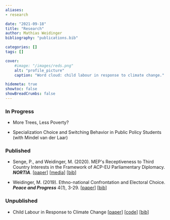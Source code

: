 ```yaml
---
aliases:
- research

date: "2021-09-18"
title: "Research"
author: Mathias Weidinger
bibliography: "publications.bib"

categories: []
tags: []

cover:
    #image: "/images/reds.png"
    alt: "profile_picture"
    caption: "Word cloud: child labour in response to climate change."

hidemeta: true
showtoc: false
showBreadCrumbs: false
---
```



### In Progress

- More Trees, Less Poverty?

- Specialization Choice and Switching Behavior in Public Policy Students (with Mindel van der Laar)

### Published

- Senge, P., and Weidinger, M. (2020). MEP's Receptiveness to Third Country Interests in the Framework of ACP-EU Parliamentary Diplomacy. ***NORTIA***. [[paper](https://drive.google.com/file/d/1sWLpTjllPDt1YPAvcR_tMusTqBR2JSM8/preview)] [[media](https://fasos.maastrichtuniversity.nl/weekly/fasos-alumni-win-nortia-student-essay-competition/)] [[bib](/senge_weidinger_2020.txt)]

- Weidinger, M. (2019). Ethno-national Confrontation and Electoral Choice. ***Peace and Progress*** 4(*1*), 3-29. [[paper](https://postgraduate.ias.unu.edu/upp/wp-content/uploads/2019/07/UPP-1-Weidinger.pdf)]
[[bib](/weidinger_2019.txt)]

### Unpublished

- Child Labour in Response to Climate Change [[paper](/mppthesis_final.pdf)] [[code](https://github.com/mathiasweidinger/MPPTH)] [[bib](/weidinger_2021.txt)]
